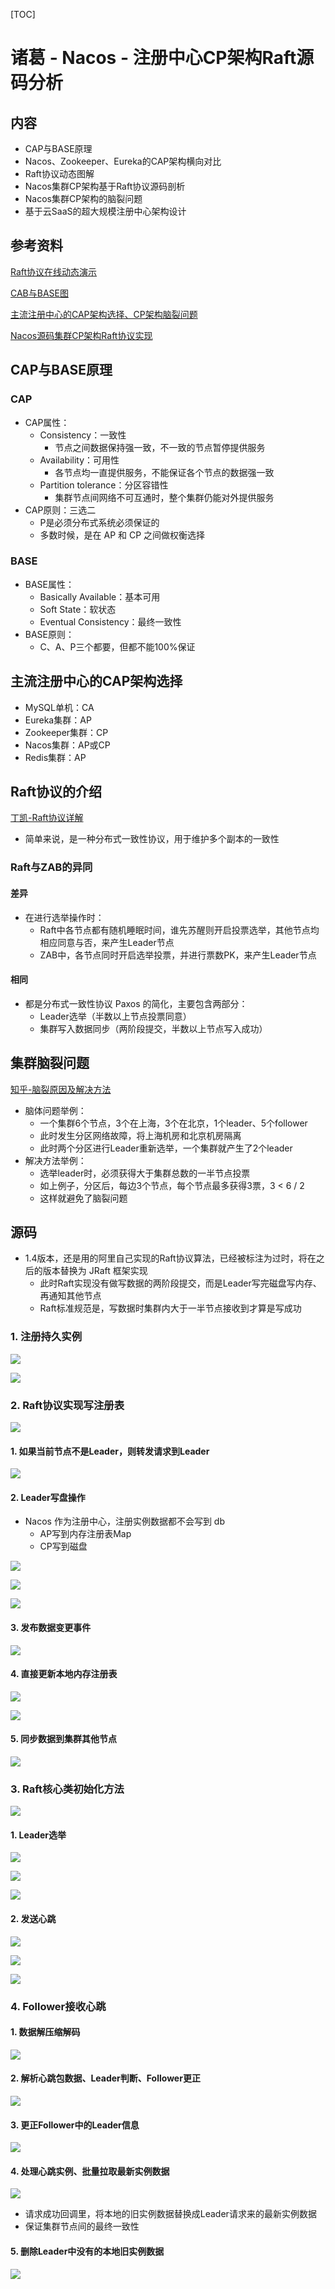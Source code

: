 [TOC]

# 诸葛 - Nacos - 注册中心CP架构Raft源码分析

## 内容

- CAP与BASE原理
- Nacos、Zookeeper、Eureka的CAP架构横向对比
- Raft协议动态图解
- Nacos集群CP架构基于Raft协议源码剖析
- Nacos集群CP架构的脑裂问题
- 基于云SaaS的超大规模注册中心架构设计

## 参考资料

[Raft协议在线动态演示](http://thesecretlivesofdata.com/raft/)

[CAB与BASE图](https://www.processon.com/view/link/60dd2d07f346fb04d2d1e33c)

[主流注册中心的CAP架构选择、CP架构脑裂问题](https://www.processon.com/view/link/60dd385e0e3e745b089f6cdc)

[Nacos源码集群CP架构Raft协议实现](https://www.processon.com/view/link/60dd779c637689510d67b200)

## CAP与BASE原理

### CAP

- CAP属性：
  - Consistency：一致性
    - 节点之间数据保持强一致，不一致的节点暂停提供服务
  - Availability：可用性
    - 各节点均一直提供服务，不能保证各个节点的数据强一致
  - Partition tolerance：分区容错性
    - 集群节点间网络不可互通时，整个集群仍能对外提供服务
- CAP原则：三选二
  - P是必须分布式系统必须保证的
  - 多数时候，是在 AP 和 CP 之间做权衡选择

### BASE

- BASE属性：
  - Basically Available：基本可用
  - Soft State：软状态
  - Eventual Consistency：最终一致性
- BASE原则：
  - C、A、P三个都要，但都不能100%保证

## 主流注册中心的CAP架构选择

- MySQL单机：CA
- Eureka集群：AP
- Zookeeper集群：CP
- Nacos集群：AP或CP
- Redis集群：AP

## Raft协议的介绍

[丁凯-Raft协议详解](https://zhuanlan.zhihu.com/p/27207160)

- 简单来说，是一种分布式一致性协议，用于维护多个副本的一致性

### Raft与ZAB的异同

#### 差异

- 在进行选举操作时：
  - Raft中各节点都有随机睡眠时间，谁先苏醒则开启投票选举，其他节点均相应同意与否，来产生Leader节点
  - ZAB中，各节点同时开启选举投票，并进行票数PK，来产生Leader节点

#### 相同

- 都是分布式一致性协议 Paxos 的简化，主要包含两部分：
  - Leader选举（半数以上节点投票同意）
  - 集群写入数据同步（两阶段提交，半数以上节点写入成功）

## 集群脑裂问题

[知乎-脑裂原因及解决方法](https://zhuanlan.zhihu.com/p/74849050)

- 脑体问题举例：
  - 一个集群6个节点，3个在上海，3个在北京，1个leader、5个follower
  - 此时发生分区网络故障，将上海机房和北京机房隔离
  - 此时两个分区进行Leader重新选举，一个集群就产生了2个leader
- 解决方法举例：
  - 选举leader时，必须获得大于集群总数的一半节点投票
  - 如上例子，分区后，每边3个节点，每个节点最多获得3票，3 < 6 / 2
  - 这样就避免了脑裂问题

## 源码

- 1.4版本，还是用的阿里自己实现的Raft协议算法，已经被标注为过时，将在之后的版本替换为 JRaft 框架实现
  - 此时Raft实现没有做写数据的两阶段提交，而是Leader写完磁盘写内存、再通知其他节点
  - Raft标准规范是，写数据时集群内大于一半节点接收到才算是写成功

### 1. 注册持久实例

![](https://agefades-note.oss-cn-beijing.aliyuncs.com/1625640405563.png)

![](https://agefades-note.oss-cn-beijing.aliyuncs.com/1625640527471.png)

### 2. Raft协议实现写注册表

![](https://agefades-note.oss-cn-beijing.aliyuncs.com/1625640607262.png)

#### 1. 如果当前节点不是Leader，则转发请求到Leader

![](https://agefades-note.oss-cn-beijing.aliyuncs.com/1625640777276.png)

#### 2. Leader写盘操作

- Nacos 作为注册中心，注册实例数据都不会写到 db
  - AP写到内存注册表Map
  - CP写到磁盘

![](https://agefades-note.oss-cn-beijing.aliyuncs.com/1625640971443.png)

![](https://agefades-note.oss-cn-beijing.aliyuncs.com/1625641030204.png)

![](https://agefades-note.oss-cn-beijing.aliyuncs.com/1625641087406.png)

#### 3. 发布数据变更事件

![](https://agefades-note.oss-cn-beijing.aliyuncs.com/1625641164096.png)

#### 4. 直接更新本地内存注册表

![](https://agefades-note.oss-cn-beijing.aliyuncs.com/1625641430569.png)

![](https://agefades-note.oss-cn-beijing.aliyuncs.com/1625641505272.png)

#### 5. 同步数据到集群其他节点

![](https://agefades-note.oss-cn-beijing.aliyuncs.com/1625642005501.png)

### 3. Raft核心类初始化方法

![](https://agefades-note.oss-cn-beijing.aliyuncs.com/1625725448973.png)

#### 1. Leader选举

![](https://agefades-note.oss-cn-beijing.aliyuncs.com/1625725588874.png)

![](https://agefades-note.oss-cn-beijing.aliyuncs.com/1625725857067.png)

![](https://agefades-note.oss-cn-beijing.aliyuncs.com/1625726126023.png)

#### 2. 发送心跳

![](https://agefades-note.oss-cn-beijing.aliyuncs.com/1625727349984.png)

![](https://agefades-note.oss-cn-beijing.aliyuncs.com/1626229556090.png)

![](https://agefades-note.oss-cn-beijing.aliyuncs.com/1626229638054.png)

### 4. Follower接收心跳

#### 1. 数据解压缩解码

![](https://agefades-note.oss-cn-beijing.aliyuncs.com/1626246802299.png)

#### 2. 解析心跳包数据、Leader判断、Follower更正

![](https://agefades-note.oss-cn-beijing.aliyuncs.com/1626313805654.png)

#### 3. 更正Follower中的Leader信息

![](https://agefades-note.oss-cn-beijing.aliyuncs.com/1626313980407.png)

#### 4. 处理心跳实例、批量拉取最新实例数据

![](https://agefades-note.oss-cn-beijing.aliyuncs.com/1626314193545.png)

- 请求成功回调里，将本地的旧实例数据替换成Leader请求来的最新实例数据
- 保证集群节点间的最终一致性

#### 5. 删除Leader中没有的本地旧实例数据

![](https://agefades-note.oss-cn-beijing.aliyuncs.com/1626314369064.png)
